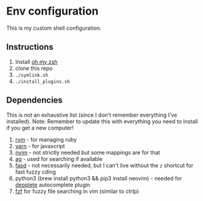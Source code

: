# Env configuration

This is my custom shell configuration.

## Instructions

1. Install [oh my zsh](https://github.com/robbyrussell/oh-my-zsh#readme)
2. clone this repo
3. `./symlink.sh`
4. `./install_plugins.sh`

## Dependencies

This is not an exhaustive list (since I don't remember everything I've
    installed). Note: Remember to update this with everything you need to
install if you get a new computer!

1. [rvm](https://rvm.io/rvm/install) - for managing ruby
2. [yarn](https://yarnpkg.com/lang/en/docs/install/) - for javascript
2. [nvim](https://github.com/neovim/neovim) - not strictly needed but some
   mappings are for that
3. [ag](https://github.com/ggreer/the_silver_searcher) - used for searching if
   available
4. [fasd](https://github.com/clvv/fasd) - not necessarily needed, but I can't
   live without the `z` shortcut for fast fuzzy cding
5. python3 (brew install python3 && pip3 install neovim) - needed for
   [deoplete](https://github.com/Shougo/deoplete.nvim) autocomplete plugin
6. [fzf](https://github.com/junegunn/fzf) for fuzzy file searching in vim
   (similar to ctrlp)
